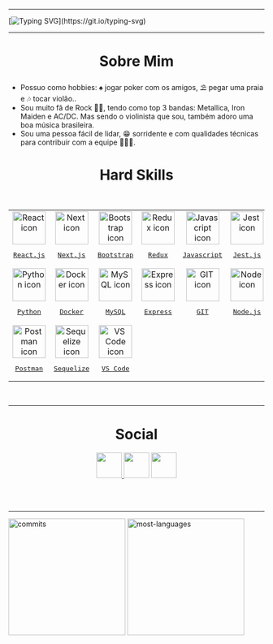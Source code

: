 <hr />

[![Typing SVG](https://readme-typing-svg.demolab.com?font=Itim&size=50&duration=3500&pause=1000&color=FFF&vCenter=true&random=false&width=500&height=60&lines=Ol%C3%A1%2C+voc%C3%AA!;Eu+sou+Joatan.)](https://git.io/typing-svg)

<hr />

<h1 align="center"> Sobre Mim </h1>

<ul align="left">
  <li>
    Possuo como hobbies: ♠️ jogar poker com os amigos, ⛱ pegar uma praia e 🎶 tocar violão..
  </li>
  <li>
    Sou muito fã de Rock 🤘🏻, tendo como top 3 bandas: Metallica, Iron Maiden e AC/DC. Mas sendo o violinista que sou, também adoro uma boa música brasileira. 
  </li>
  <li>
    Sou uma pessoa fácil de lidar, 😁 sorridente e com qualidades técnicas para contribuir com a equipe 👨🏻‍🔧. 
  </li>
</ul>

<h1 align="center"> Hard Skills </h1>

<br/>

<table align="center">
  <tr>
    <td align="center">
      <a href="https://pt-br.reactjs.org/">
        <img src="https://techstack-generator.vercel.app/react-icon.svg" width="65px" alt="React icon"/><br />
        <pre>React.js</pre>
      </a>
    </td>
    <td align="center">
      <a href="https://nextjs.org/">
        <img src="https://skillicons.dev/icons?i=nextjs" width="65px" alt="Next icon"/><br />
        <pre>Next.js</pre>
      </a>
    </td>
    <td align="center">
      <a href="https://getbootstrap.com/">
        <img src="https://skillicons.dev/icons?i=bootstrap" width="65px" alt="Bootstrap icon"/><br />
        <pre>Bootstrap</pre>
      </a>
    </td>
    <td align="center">
      <a href="https://redux.js.org/">
        <img src="https://techstack-generator.vercel.app/redux-icon.svg" width="65px" alt="Redux icon"/><br />
        <pre>Redux</pre>
      </a>
    </td>
    <td align="center">
      <a href="https://developer.mozilla.org/pt-BR/docs/Web/JavaScript">
        <img src="https://techstack-generator.vercel.app/js-icon.svg" width="65px" alt="Javascript icon"/><br />
        <pre>Javascript</pre>
      </a>
    </td>
    <td align="center">
      <a href="https://jestjs.io/pt-BR/">
        <img src="https://techstack-generator.vercel.app/jest-icon.svg" width="65px" alt="Jest icon"/><br />
        <pre>Jest.js</pre>
      </a>
    </td>
  </tr>
  <tr>
    <td align="center">
      <a href="https://www.python.org/">
        <img src="https://techstack-generator.vercel.app/python-icon.svg" width="65px" alt="Python icon"/><br />
        <pre>Python</pre>
      </a>
    </td>
    <td align="center">
      <a href="https://www.docker.com/">
        <img src="https://techstack-generator.vercel.app/docker-icon.svg" width="65px" alt="Docker icon"/><br />
        <pre>Docker</pre>
      </a>
    </td>
    <td align="center">
      <a href="https://www.mysql.com/">
        <img src="https://techstack-generator.vercel.app/mysql-icon.svg" width="65px" alt="MySQL icon"/><br />
        <pre>MySQL</pre>
      </a>
    </td>
    <td align="center">
      <a href="https://expressjs.com/pt-br/">
        <img src="https://skillicons.dev/icons?i=express" width="65px" alt="Express icon"/><br />
        <pre>Express</pre>
      </a>
    </td>
    <td align="center">
      <a href="https://git-scm.com/">
        <img src="https://skillicons.dev/icons?i=git" width="65px" alt="GIT icon"/><br />
        <pre>GIT</pre>
      </a>
    </td>
    <td align="center">
      <a href="https://nodejs.org/en">
        <img src="https://skillicons.dev/icons?i=nodejs" width="65px" alt="Node icon"/><br />
        <pre>Node.js</pre>
      </a>
    </td>
  </tr>
  <tr>
    <td align="center">
      <a href="https://www.postman.com/">
        <img src="https://skillicons.dev/icons?i=postman" width="65px" alt="Postman icon"/><br />
        <pre>Postman</pre>
      </a>
    </td>
    <td align="center">
      <a href="https://sequelize.org/">
        <img src="https://skillicons.dev/icons?i=sequelize" width="65px" alt="Sequelize icon"/><br />
        <pre>Sequelize</pre>
      </a>
    </td>
    <td align="center">
      <a href="https://code.visualstudio.com/">
        <img src="https://skillicons.dev/icons?i=vscode" width="65px" alt="VS Code icon"/><br />
        <pre>VS Code</pre>
      </a>
    </td>
  </tr>
</table>

<br/>

<hr/>

<h1 align="center"> Social </h1>
<p align="center" >
<a href="https://www.linkedin.com/in/joatan-feitosa/">
<img height="50px" src="https://img.shields.io/badge/-LinkedIn-000?style=for-the-badge&logo=linkedin&logoColor=58FFB5&color:58FFB5">
</a>
<a href="https://www.instagram.com/_joatancarlosf/">
<img height="50px"  src="https://img.shields.io/badge/-Instagram-000?style=for-the-badge&logo=instagram&logoColor=58FFB5&color:58FFB5"></a>
 <a href="mailto:joatanfeitosa.dev@gmail.com">
<img height="50px" src="https://img.shields.io/badge/-Email-000?style=for-the-badge&logo=microsoft-outlook&logoColor=58FFB5&color:58FFB5">
</a>
</p>
<br/><br/>
<hr/>

<div>
  <img height="230em"/ alt="commits" src="https://github-readme-stats.vercel.app/api?username=Joatancarlos&show_icons=true&theme=tokyonight">
  <img height="230em"/ alt="most-languages" src="https://github-readme-stats.vercel.app/api/top-langs/?username=Joatancarlos&langs_count=4&theme=tokyonight">
</div>
